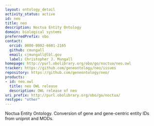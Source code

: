 ```yaml
---
layout: ontology_detail
activity_status: active
id: neo
title: neo
description: Noctua Entity Ontology
domain: biological systems
preferredPrefix: obo
contact:
  orcid: 0000-0002-6601-2165
  github: cmungall
  email: cjmungall@lbl.gov
  label: Christopher J. Mungall
homepage: http://purl.obolibrary.org/obo/go/noctua/neo.owl
tracker: https://github.com/geneontology/neo/issues
repository: https://github.com/geneontology/neo/
products:
- id: neo.owl
  title: neo OWL release
  description: OWL release of neo
uri_prefix: http://purl.obolibrary.org/obo/go/noctua/
restype: "other"
---
```


Noctua Entity Ontology. Conversion of gene and gene-centric entity IDs from uniprot and MODs.
